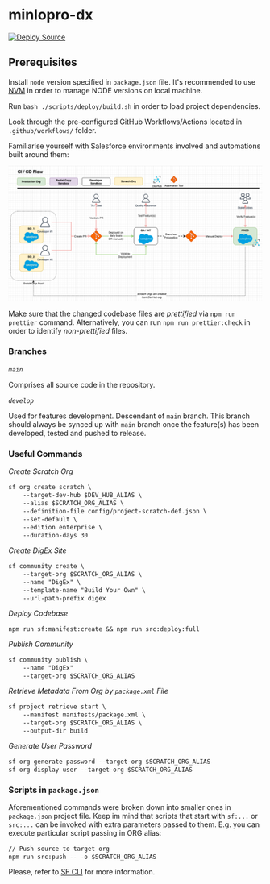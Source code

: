 # minlopro-dx

[![Deploy Source](https://github.com/awesomeandrey/minlopro-dx-playground/actions/workflows/deploy_workflow.yml/badge.svg)](https://github.com/awesomeandrey/minlopro-dx-playground/actions/workflows/deploy_workflow.yml)

## Prerequisites

Install `node` version specified in `package.json` file. It's recommended to
use [NVM](https://tecadmin.net/install-nvm-macos-with-homebrew/) in order to manage NODE versions on local machine.

Run `bash ./scripts/deploy/build.sh` in order to load project dependencies.

Look through the pre-configured GitHub Workflows/Actions located in `.github/workflows/` folder.

Familiarise yourself with Salesforce environments involved and automations built around them:

![Salesforce Development Workflow](.github/Salesforce_Development_Workflow.png)

Make sure that the changed codebase files are _prettified_ via `npm run prettier` command.
Alternatively, you can run `npm run prettier:check` in order to identify _non-prettified_ files.

### Branches

_`main`_

Comprises all source code in the repository.

_`develop`_

Used for features development. Descendant of `main` branch. This branch should always be synced up with `main` branch
once the feature(s) has been developed, tested and pushed to release.

### Useful Commands

_Create Scratch Org_

```
sf org create scratch \
    --target-dev-hub $DEV_HUB_ALIAS \
    --alias $SCRATCH_ORG_ALIAS \
    --definition-file config/project-scratch-def.json \
    --set-default \
    --edition enterprise \
    --duration-days 30
```

_Create DigEx Site_

```
sf community create \
    --target-org $SCRATCH_ORG_ALIAS \
    --name "DigEx" \
    --template-name "Build Your Own" \
    --url-path-prefix digex
```

_Deploy Codebase_

```
npm run sf:manifest:create && npm run src:deploy:full
```

_Publish Community_

```
sf community publish \
    --name "DigEx" 
    --target-org $SCRATCH_ORG_ALIAS
```

_Retrieve Metadata From Org by `package.xml` File_

```
sf project retrieve start \
    --manifest manifests/package.xml \
    --target-org $SCRATCH_ORG_ALIAS \
    --output-dir build
```

_Generate User Password_

```
sf org generate password --target-org $SCRATCH_ORG_ALIAS 
sf org display user --target-org $SCRATCH_ORG_ALIAS
```

### Scripts in `package.json`

Aforementioned commands were broken down into smaller ones in `package.json` project file.
Keep im mind that scripts that start with `sf:...` or `src:...` can be invoked with extra parameters passed to them.
E.g. you can execute particular script passing in ORG alias:

```
// Push source to target org
npm run src:push -- -o $SCRATCH_ORG_ALIAS
```

Please, refer
to [SF CLI](https://developer.salesforce.com/docs/atlas.en-us.sfdx_cli_reference.meta/sfdx_cli_reference/cli_reference_unified.htm)
for more information.
